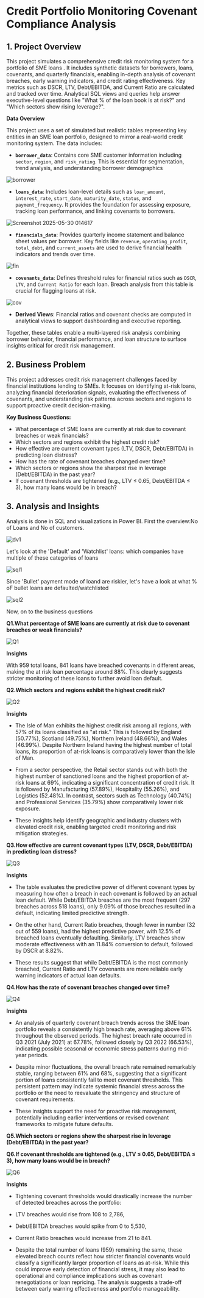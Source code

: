 # Credit Portfolio Monitoring Covenant Compliance Analysis




## 1. Project Overview 

This project simulates a comprehensive credit risk monitoring system for a portfolio of SME loans . It includes synthetic datasets for borrowers, loans, covenants, and quarterly financials, enabling in-depth analysis of covenant breaches, early warning indicators, and credit rating effectiveness. Key metrics such as DSCR, LTV, Debt/EBITDA, and Current Ratio are calculated and tracked over time. Analytical SQL views and queries help answer executive-level questions like "What % of the loan book is at risk?" and "Which sectors show rising leverage?". 

**Data Overview**


This project uses a set of simulated but realistic tables representing key entities in an SME loan portfolio, designed to mirror a real-world credit monitoring system. The data includes:

* **`borrower_data`**: Contains core SME customer information including `sector`, `region`, and `risk_rating`. This is essential for segmentation, trend analysis, and understanding borrower demographics
  
![borrower](https://github.com/user-attachments/assets/5f9eae71-2fa3-45ca-8dc1-efe747482bbe)

  
* **`loans_data`**: Includes loan-level details such as `loan_amount`, `interest_rate`, `start_date`, `maturity_date`, `status`, and `payment_frequency`. It provides the foundation for assessing exposure, tracking loan performance, and linking covenants to borrowers.

![Screenshot 2025-05-30 014617](https://github.com/user-attachments/assets/cfaaf13f-4881-4697-99c8-c89414e51a0f)

  
* **`financials_data`**: Provides quarterly income statement and balance sheet values per borrower. Key fields like `revenue`, `operating_profit`, `total_debt`, and `current_assets` are used to derive financial health indicators and trends over time.

![fin](https://github.com/user-attachments/assets/a2291a4d-160c-4f85-8498-98603fbdec21)

  
* **`covenants_data`**: Defines threshold rules for financial ratios such as `DSCR`, `LTV`, and `Current Ratio` for each loan. Breach analysis from this table is crucial for flagging loans at risk.

![cov](https://github.com/user-attachments/assets/bac2f90b-6e98-45b8-b0e2-f005cd407457)

  
* **Derived Views**: Financial ratios and covenant checks are computed in analytical views to support dashboarding and executive reporting.

Together, these tables enable a multi-layered risk analysis combining borrower behavior, financial performance, and loan structure to surface insights critical for credit risk management.


## 2. Business Problem

This project addresses credit risk management challenges faced by financial institutions lending to SMEs. It focuses on identifying at-risk loans, analyzing financial deterioration signals, evaluating the effectiveness of covenants, and understanding risk patterns across sectors and regions to support proactive credit decision-making.

**Key Business Questions:**

* What percentage of SME loans are currently at risk due to covenant breaches or weak financials?
* Which sectors and regions exhibit the highest credit risk?
* How effective are current covenant types (LTV, DSCR, Debt/EBITDA) in predicting loan distress?
* How has the rate of covenant breaches changed over time?
* Which sectors or regions show the sharpest rise in leverage (Debt/EBITDA) in the past year?
* If covenant thresholds are tightened (e.g., LTV ≤ 0.65, Debt/EBITDA ≤ 3), how many loans would be in breach?


## 3. Analysis and Insights

Analysis is done in SQL and visualizations in Power BI.
First the overview:No of Loans and No of customers.

![dv1](https://github.com/user-attachments/assets/30265cc8-759a-446e-a995-6d6e58e1ca40)

Let's look at the 'Default' and 'Watchlist' loans: which companies have multiple of these categories of loans

![sql1](https://github.com/user-attachments/assets/6004ab02-ac91-4299-8de4-ac0527d9e5fd)

Since 'Bullet' payment mode of loand are riskier, let's have a look at what % oF bullet loans are defaulted/watchlisted

![sql2](https://github.com/user-attachments/assets/f97c9156-eb1a-4096-bfd5-4e4ef74e9e24)

Now, on to the business questions

**Q1.What percentage of SME loans are currently at risk due to covenant breaches or weak financials?**

![Q1](https://github.com/user-attachments/assets/c7091b5e-5209-4c03-9adc-cbfcf1629ccf)

**Insights**
 
With 959 total loans, 841 loans have breached covenants in different areas, making the at risk loan percentage around 88%. 
This clearly suggests stricter monitoring of these loans to further avoid loan default.


**Q2.Which sectors and regions exhibit the highest credit risk?**

![Q2](https://github.com/user-attachments/assets/6a1a643c-c300-49b2-910d-6d8e05cc1c28)


**Insights**

* The Isle of Man exhibits the highest credit risk among all regions, with 57% of its loans classified as "at risk." This is followed by England (50.77%), Scotland (49.75%), Northern Ireland (48.66%), and Wales (46.99%). Despite Northern Ireland having the highest number of total loans, its proportion of at-risk loans is comparatively lower than the Isle of Man.

* From a sector perspective, the Retail sector stands out with both the highest number of sanctioned loans and the highest proportion of at-risk loans at 69%, indicating a significant concentration of credit risk. It is followed by Manufacturing (57.89%), Hospitality (55.26%), and Logistics (52.48%). In contrast, sectors such as Technology (40.74%) and Professional Services (35.79%) show comparatively lower risk exposure.

* These insights help identify geographic and industry clusters with elevated credit risk, enabling targeted credit monitoring and risk mitigation strategies.



**Q3.How effective are current covenant types (LTV, DSCR, Debt/EBITDA) in predicting loan distress?**

![Q3](https://github.com/user-attachments/assets/1f293bc5-346d-4d75-93b1-4de50ad08a1c)


**Insights**


* The table evaluates the predictive power of different covenant types by measuring how often a breach in each covenant is followed by an actual loan default. While Debt/EBITDA breaches are the most frequent (297 breaches across 518 loans), only 9.09% of those breaches resulted in a default, indicating limited predictive strength.

* On the other hand, Current Ratio breaches, though fewer in number (32 out of 559 loans), had the highest predictive power, with 12.5% of breached loans eventually defaulting. Similarly, LTV breaches show moderate effectiveness with an 11.84% conversion to default, followed by DSCR at 8.82%.

* These results suggest that while Debt/EBITDA is the most commonly breached, Current Ratio and LTV covenants are more reliable early warning indicators of actual loan defaults.


**Q4.How has the rate of covenant breaches changed over time?**

![Q4](https://github.com/user-attachments/assets/1ba5e5b4-d81d-4f57-9027-28e33316157b)


**Insights**

* An analysis of quarterly covenant breach trends across the SME loan portfolio reveals a consistently high breach rate, averaging above 61% throughout the observed periods. The highest breach rate occurred in Q3 2021 (July 2021) at 67.78%, followed closely by Q3 2022 (66.53%), indicating possible seasonal or economic stress patterns during mid-year periods.

* Despite minor fluctuations, the overall breach rate remained remarkably stable, ranging between 61% and 68%, suggesting that a significant portion of loans consistently fail to meet covenant thresholds. This persistent pattern may indicate systemic financial stress across the portfolio or the need to reevaluate the stringency and structure of covenant requirements.

* These insights support the need for proactive risk management, potentially including earlier interventions or revised covenant frameworks to mitigate future defaults.

**Q5.Which sectors or regions show the sharpest rise in leverage (Debt/EBITDA) in the past year?**



**Q6.If covenant thresholds are tightened (e.g., LTV ≤ 0.65, Debt/EBITDA ≤ 3), how many loans would be in breach?**

![Q6](https://github.com/user-attachments/assets/26d06b88-a5cd-4736-86b5-5c09bc18eddf)



**Insights**


* Tightening covenant thresholds would drastically increase the number of detected breaches across the portfolio:

* LTV breaches would rise from 108 to 2,786,

* Debt/EBITDA breaches would spike from 0 to 5,530,

* Current Ratio breaches would increase from 21 to 841.

* Despite the total number of loans (959) remaining the same, these elevated breach counts reflect how stricter financial covenants would classify a significantly larger proportion of loans as at-risk. While this could improve early detection of financial stress, it may also lead to operational and compliance implications such as covenant renegotiations or loan repricing. The analysis suggests a trade-off between early warning effectiveness and portfolio manageability.
